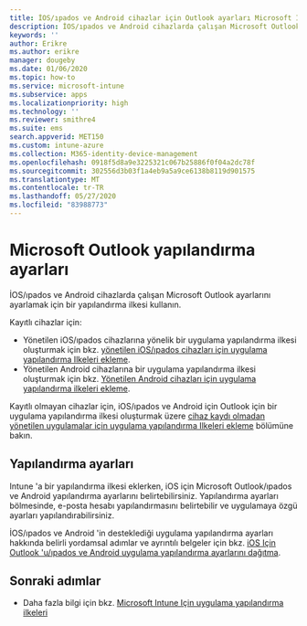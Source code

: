 ```yaml
---
title: İOS/ıpados ve Android cihazlar için Outlook ayarları Microsoft Intune
description: İOS/ıpados ve Android cihazlarda çalışan Microsoft Outlook ayarlarını ayarlamak için bir yapılandırma ilkesi oluşturun.
keywords: ''
author: Erikre
ms.author: erikre
manager: dougeby
ms.date: 01/06/2020
ms.topic: how-to
ms.service: microsoft-intune
ms.subservice: apps
ms.localizationpriority: high
ms.technology: ''
ms.reviewer: smithre4
ms.suite: ems
search.appverid: MET150
ms.custom: intune-azure
ms.collection: M365-identity-device-management
ms.openlocfilehash: 0918f5d8a9e3225321c067b25886f0f04a2dc78f
ms.sourcegitcommit: 302556d3b03f1a4eb9a5a9ce6138b8119d901575
ms.translationtype: MT
ms.contentlocale: tr-TR
ms.lasthandoff: 05/27/2020
ms.locfileid: "83988773"
---
```

# <a name="microsoft-outlook-configuration-settings"></a>Microsoft Outlook yapılandırma ayarları 

İOS/ıpados ve Android cihazlarda çalışan Microsoft Outlook ayarlarını ayarlamak için bir yapılandırma ilkesi kullanın. 

Kayıtlı cihazlar için:
- Yönetilen iOS/ıpados cihazlarına yönelik bir uygulama yapılandırma ilkesi oluşturmak için bkz. [yönetilen iOS/ıpados cihazları için uygulama yapılandırma Ilkeleri ekleme](app-configuration-policies-use-ios.md). 
- Yönetilen Android cihazlarına bir uygulama yapılandırma ilkesi oluşturmak için bkz. [Yönetilen Android cihazları için uygulama yapılandırma ilkeleri ekleme](app-configuration-policies-use-android.md). 

Kayıtlı olmayan cihazlar için, iOS/ıpados ve Android için Outlook için bir uygulama yapılandırma ilkesi oluşturmak üzere [cihaz kaydı olmadan yönetilen uygulamalar için uygulama yapılandırma Ilkeleri ekleme](app-configuration-policies-managed-app.md) bölümüne bakın.

## <a name="configuration-settings"></a>Yapılandırma ayarları

Intune 'a bir yapılandırma ilkesi eklerken, iOS için Microsoft Outlook/ıpados ve Android yapılandırma ayarlarını belirtebilirsiniz. Yapılandırma ayarları bölmesinde, e-posta hesabı yapılandırmasını belirtebilir ve uygulamaya özgü ayarları yapılandırabilirsiniz.

İOS/ıpados ve Android 'in desteklediği uygulama yapılandırma ayarları hakkında belirli yordamsal adımlar ve ayrıntılı belgeler için bkz. [iOS Için Outlook 'u/ıpados ve Android uygulama yapılandırma ayarlarını dağıtma](https://docs.microsoft.com/exchange/clients-and-mobile-in-exchange-online/outlook-for-ios-and-android/outlook-for-ios-and-android-configuration-with-microsoft-intune).

## <a name="next-steps"></a>Sonraki adımlar

- Daha fazla bilgi için bkz. [Microsoft Intune Için uygulama yapılandırma ilkeleri](app-configuration-policies-overview.md)
